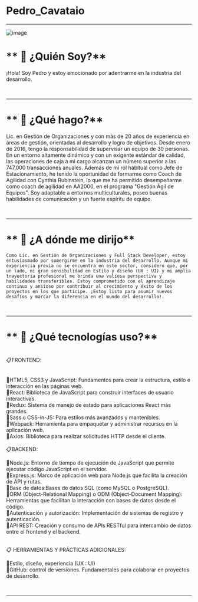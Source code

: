# Pedro_Cavataio

---
![image](https://github.com/PedroCavataio/PedroCavataio/assets/126481572/93c3a4d4-2351-4d95-878f-7e47de2c9010)





# ** 📍 ¿Quién Soy?** 

  ¡Hola! Soy Pedro y estoy emocionado por adentrarme en la industria del desarrollo. 

  
<br />

---
  

# ** 📍 ¿Qué  hago?** 


  Lic. en Gestión de Organizaciones y con más de 20 años de experiencia en áreas de gestión, orientadas al desarrollo y logro de objetivos. Desde enero de 2016, tengo la responsabilidad de supervisar un equipo de 30 personas. En un entorno altamente dinámico y con un exigente estándar de calidad, las operaciones de caja a mi cargo alcanzan un número superior a las 747,000 transacciones anuales. Además de mi rol habitual como Jefe de Estacionamiento, he tenido la oportunidad de formarme como Coach de Agilidad con Cynthia Rubinstein, lo que me ha permitido desempeñarme como coach de agilidad en AA2000, en el programa "Gestión Ágil de Equipos". 
  Soy adaptable a entornos multiculturales, poseo buenas habilidades de comunicación y un fuerte espíritu de equipo.

<br />

---

# ** 📍 ¿A dónde me dirijo** 

    Como Lic. en Gestión de Organizaciones y Full Stack Developer, estoy entusiasmado por sumergirme en la industria del desarrollo. Aunque mi experiencia previa no se encuentra en este sector, considero que, por un lado, mi gran sensibilidad en Estilo y diseño (UX : UI) y mi amplia trayectoria profesional me brinda una valiosa perspectiva y habilidades transferibles. Estoy comprometido con el aprendizaje continuo y ansioso por contribuir al crecimiento y éxito de los proyectos en los que participe. ¡Estoy listo para asumir nuevos desafíos y marcar la diferencia en el mundo del desarrollo!.
  
<br />

---

# ** 📍 ¿Qué tecnologías uso?** 

<br />
📋FRONTEND:
<br />
<br />

📌HTML5, CSS3 y JavaScript: Fundamentos para crear la estructura, estilo e interacción en las páginas web.
<br />
📌React: Biblioteca de JavaScript para construir interfaces de usuario interactivas.
<br />
📌Redux: Sistema de manejo de estado para aplicaciones React más grandes.
<br />
📌Sass o CSS-in-JS: Para estilos más avanzados y mantenibles.
<br />
📌Webpack: Herramienta para empaquetar y administrar recursos en la aplicación web.
<br />
📌Axios: Biblioteca para realizar solicitudes HTTP desde el cliente.
<br />
<br />
📋BACKEND:
<br />

📌Node.js: Entorno de tiempo de ejecución de JavaScript que permite ejecutar código JavaScript en el servidor.
<br />
📌Express.js: Marco de aplicación web para Node.js que facilita la creación de API y rutas.
<br />
📌Base de datos:Bases de datos SQL (como MySQL o PostgreSQL).
<br />
📌ORM (Object-Relational Mapping) o ODM (Object-Document Mapping): Herramientas que facilitan la interacción con bases de datos desde el código.
<br />
📌Autenticación y autorización: Implementación de sistemas de registro y autenticación.
<br />
📌API REST: Creación y consumo de APIs RESTful para intercambio de datos entre el frontend y el backend.
<br />
<br />

📋 HERRAMIENTAS Y PRÁCTICAS ADICIONALES:
<br />

📌Estilo, diseño, experiencia (UX : UI) 
<br />
📌GitHub: control de versiones. Fundamentales para colaborar en proyectos de desarrollo.

<br />

---

